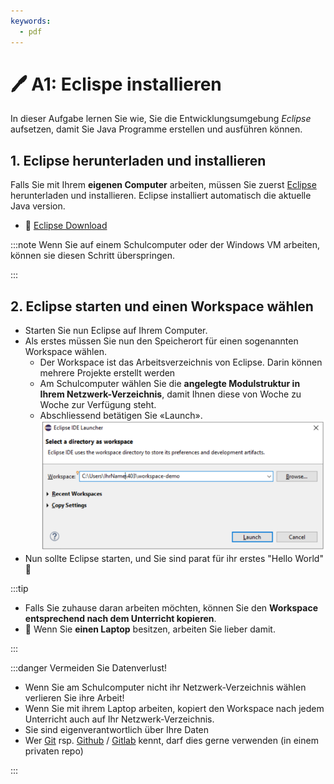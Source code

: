 ```yaml
---
keywords:
  - pdf
---
```

# 🖊 A1: Eclispe installieren

In dieser Aufgabe lernen Sie wie, Sie die Entwicklungsumgebung _Eclipse_
aufsetzen, damit Sie Java Programme erstellen und ausführen können.

## 1. Eclipse herunterladen und installieren

Falls Sie mit Ihrem **eigenen Computer** arbeiten, müssen Sie zuerst
[Eclipse](https://www.eclipseide.org) herunterladen und installieren. Eclipse
installiert automatisch die aktuelle Java version.

- :link: [Eclipse Download](https://www.eclipseide.org)

:::note Wenn Sie auf einem Schulcomputer oder der Windows VM arbeiten, können
sie diesen Schritt überspringen.

:::

## 2. Eclipse starten und einen Workspace wählen

- Starten Sie nun Eclipse auf Ihrem Computer.
- Als erstes müssen Sie nun den Speicherort für einen sogenannten Workspace
  wählen.
  - Der Workspace ist das Arbeitsverzeichnis von Eclipse. Darin können mehrere
    Projekte erstellt werden
  - Am Schulcomputer wählen Sie die **angelegte Modulstruktur in Ihrem
    Netzwerk-Verzeichnis**, damit Ihnen diese von Woche zu Woche zur Verfügung
    steht.
  - Abschliessend betätigen Sie «Launch».
  ![eclipse-select-workspace](images/eclipse-select-workspace.png)
- Nun sollte Eclipse starten, und Sie sind parat für ihr erstes "Hello World"
  :superhero:


:::tip

- Falls Sie zuhause daran arbeiten möchten, können Sie den **Workspace
  entsprechend nach dem Unterricht kopieren**.
- :superhero: Wenn Sie **einen Laptop** besitzen, arbeiten Sie lieber damit.

:::

:::danger Vermeiden Sie Datenverlust!

- Wenn Sie am Schulcomputer nicht ihr Netzwerk-Verzeichnis wählen verlieren Sie
  ihre Arbeit!
- Wenn Sie mit ihrem Laptop arbeiten, kopiert den Workspace nach jedem
  Unterricht auch auf Ihr Netzwerk-Verzeichnis.
- Sie sind eigenverantwortlich über Ihre Daten
- Wer [Git](https://git-scm.com/) rsp. [Github](https://www.github.com) /
  [Gitlab](https://www.gitlab.com) kennt, darf dies gerne verwenden (in einem
  privaten repo)

:::
